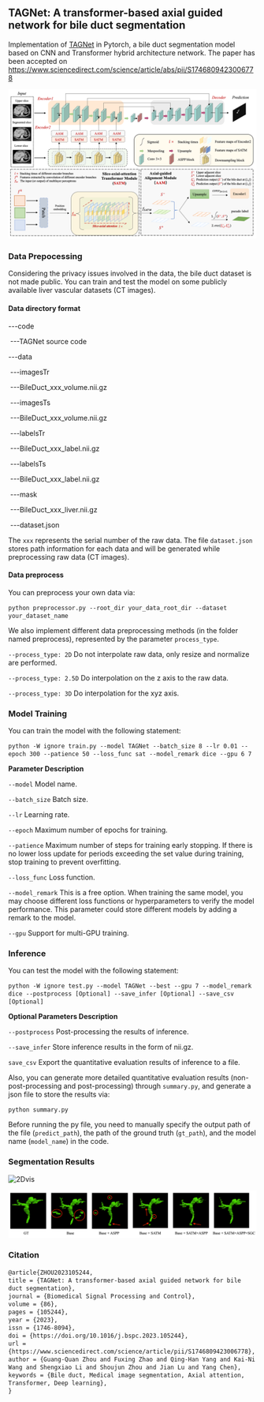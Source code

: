 ## TAGNet: A transformer-based axial guided network for bile duct segmentation

Implementation of [TAGNet](https://www.sciencedirect.com/science/article/abs/pii/S1746809423006778) in Pytorch, a bile duct segmentation model based on CNN and Transformer hybrid architecture network. The paper has been accepted on https://www.sciencedirect.com/science/article/abs/pii/S1746809423006778

![model](imgs/model.png)

### Data Prepocessing

Considering the privacy issues involved in the data, the bile duct dataset is not made public. You can train and test the model on some publicly available liver vascular datasets (CT images).

#### Data directory format

---code

​	---TAGNet source code

---data

​	---imagesTr

​		---BileDuct_xxx_volume.nii.gz

​	---imagesTs

​		---BileDuct_xxx_volume.nii.gz

​	---labelsTr

​		---BileDuct_xxx_label.nii.gz

​	---labelsTs

​		---BileDuct_xxx_label.nii.gz

​	---mask

​		---BileDuct_xxx_liver.nii.gz

​	---dataset.json

The `xxx` represents the serial number of the raw data. The file `dataset.json` stores path information for each data and will be generated while preprocessing raw data (CT images). 

#### Data preprocess

You can preprocess your own data via:

```shell
python preprocessor.py --root_dir your_data_root_dir --dataset your_dataset_name
```

We also implement different data preprocessing methods (in the folder named preprocess), represented by the parameter `process_type`.

`--process_type: 2D`  Do not interpolate raw data, only resize and normalize are performed.

`--process_type: 2.5D`  Do interpolation on the z axis to the raw data.

`--process_type: 3D` Do interpolation for the xyz axis. 

### Model Training

You can train the model with the following statement:

```shell
python -W ignore train.py --model TAGNet --batch_size 8 --lr 0.01 --epoch 300 --patience 50 --loss_func sat --model_remark dice --gpu 6 7
```

**Parameter Description**

`--model` Model name.

`--batch_size` Batch size.

`--lr` Learning rate.

`--epoch` Maximum number of epochs for training.

`--patience` Maximum number of steps for training early stopping. If there is no lower loss update for periods exceeding the set value during training, stop training to prevent overfitting.

`--loss_func` Loss function.

`--model_remark` This is a free option. When training the same model, you may choose different loss functions or hyperparameters to verify the model performance. This parameter could store different models by adding a remark to the model.

`--gpu` Support for multi-GPU training.

### Inference

You can test the model with the following statement:

```shell
python -W ignore test.py --model TAGNet --best --gpu 7 --model_remark dice --postprocess [Optional] --save_infer [Optional] --save_csv [Optional]
```

**Optional Parameters Description**

`--postprocess` Post-processing the results of inference.

`--save_infer` Store inference results in the form of nii.gz.

`save_csv` Export the quantitative evaluation results of inference to a file.



Also, you can  generate more detailed quantitative evaluation results (non-post-processing and post-processing) through `summary.py`, and generate a json file to store the results via:

```shell
python summary.py
```

Before running the py file, you need to manually specify the output path of the file (`predict_path`), the path of the ground truth (`gt_path`), and the model name (`model_name`) in the code.

### Segmentation Results

![2Dvis](imgs/2Dvis.png)

![3Dvis](imgs/3Dvis.png)

### Citation

```
@article{ZHOU2023105244,
title = {TAGNet: A transformer-based axial guided network for bile duct segmentation},
journal = {Biomedical Signal Processing and Control},
volume = {86},
pages = {105244},
year = {2023},
issn = {1746-8094},
doi = {https://doi.org/10.1016/j.bspc.2023.105244},
url = {https://www.sciencedirect.com/science/article/pii/S1746809423006778},
author = {Guang-Quan Zhou and Fuxing Zhao and Qing-Han Yang and Kai-Ni Wang and Shengxiao Li and Shoujun Zhou and Jian Lu and Yang Chen},
keywords = {Bile duct, Medical image segmentation, Axial attention, Transformer, Deep learning},
}
```

